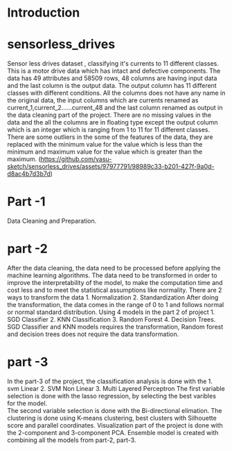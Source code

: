 # Introduction
# sensorless_drives
Sensor less drives dataset  , classifying it's currents to 11 different classes.
This is a motor drive data which has intact and defective components. 
The data has 49 attributes and 58509 rows, 48 columns are having input data and the last column is the output data. The output column has 11 different classes with different conditions.
All the columns does not have any name in the original data, the input columns which are currents renamed as current_1,current_2……current_48 and the last column renamed as output in the data cleaning part of the project.
There are no missing values in the data and the all the columns are in floating type except the output column which is an integer which is ranging from 1 to 11 for 11 different classes.
There are some outliers in the some of the features of the data, they are replaced with the minimum value for the value which is less than the minimum and maximum value for the value which is greater than the maximum.
(https://github.com/vasu-sketch/sensorless_drives/assets/97977791/98989c33-b201-427f-9a0d-d8ac4b7d3b7d)

# Part -1 
Data Cleaning and Preparation.

# part -2 

After the data cleaning, the data need to be processed before applying the machine learning algorithms.
The data need to be transformed in order to improve the interpretability of the model, to make the computation time and cost less and to meet the statistical assumptions like normality.
There are 2 ways to transform the data 1. Normalization 2. Standardization
After doing the transformation, the data comes in the range of 0 to 1 and follows normal or normal standard distribution.
Using 4 models in the part 2 of project 1. SGD Classifier 2. KNN Classification 3. Random Forest 4. Decision Trees.
SGD Classifier and KNN models requires the transformation, Random forest and decision trees does not require the data transformation.

# part -3 
In the part-3 of the project, the classification analysis is done with the 1. svm Linear 2. SVM Non Linear 3. Multi Layered Perceptron
The first variable selection is done with the lasso regression, by selecting the best varibles for the model.\
The second variable selection is done with the Bi-directional elimation.
The clustering is done using K-means clustering, best clusters with Silhouette score and parallel coordinates.
Visualization part of the project is done with the 2-component and 3-component PCA.
Ensemble model is created with combining all the models from part-2, part-3.


